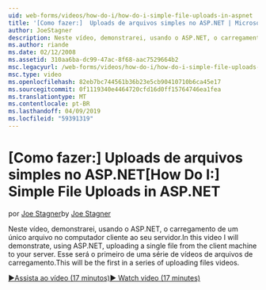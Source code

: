 ```yaml
---
uid: web-forms/videos/how-do-i/how-do-i-simple-file-uploads-in-aspnet
title: '[Como fazer:]  Uploads de arquivos simples no ASP.NET | Microsoft Docs'
author: JoeStagner
description: Neste vídeo, demonstrarei, usando o ASP.NET, o carregamento de um único arquivo no computador cliente ao seu servidor. Esse será o primeiro de uma série de carregamento...
ms.author: riande
ms.date: 02/12/2008
ms.assetid: 310aa6ba-dc99-47ac-8f68-aac7529664b2
msc.legacyurl: /web-forms/videos/how-do-i/how-do-i-simple-file-uploads-in-aspnet
msc.type: video
ms.openlocfilehash: 82eb7bc744561b36b23e5cb90410710b6ca45e17
ms.sourcegitcommit: 0f1119340e4464720cfd16d0ff15764746ea1fea
ms.translationtype: MT
ms.contentlocale: pt-BR
ms.lasthandoff: 04/09/2019
ms.locfileid: "59391319"
---
```

# <a name="how-do-i--simple-file-uploads-in-aspnet"></a><span data-ttu-id="f71f4-104">[Como fazer:]  Uploads de arquivos simples no ASP.NET</span><span class="sxs-lookup"><span data-stu-id="f71f4-104">[How Do I:]  Simple File Uploads in ASP.NET</span></span>

<span data-ttu-id="f71f4-105">por [Joe Stagner](https://github.com/JoeStagner)</span><span class="sxs-lookup"><span data-stu-id="f71f4-105">by [Joe Stagner](https://github.com/JoeStagner)</span></span>

<span data-ttu-id="f71f4-106">Neste vídeo, demonstrarei, usando o ASP.NET, o carregamento de um único arquivo no computador cliente ao seu servidor.</span><span class="sxs-lookup"><span data-stu-id="f71f4-106">In this video I will demonstrate, using ASP.NET, uploading a single file from the client machine to your server.</span></span> <span data-ttu-id="f71f4-107">Esse será o primeiro de uma série de vídeos de arquivos de carregamento.</span><span class="sxs-lookup"><span data-stu-id="f71f4-107">This will be the first in a series of uploading files videos.</span></span>

[<span data-ttu-id="f71f4-108">&#9654;Assista ao vídeo (17 minutos)</span><span class="sxs-lookup"><span data-stu-id="f71f4-108">&#9654; Watch video (17 minutes)</span></span>](https://channel9.msdn.com/Blogs/ASP-NET-Site-Videos/how-do-i-simple-file-uploads-in-aspnet)
